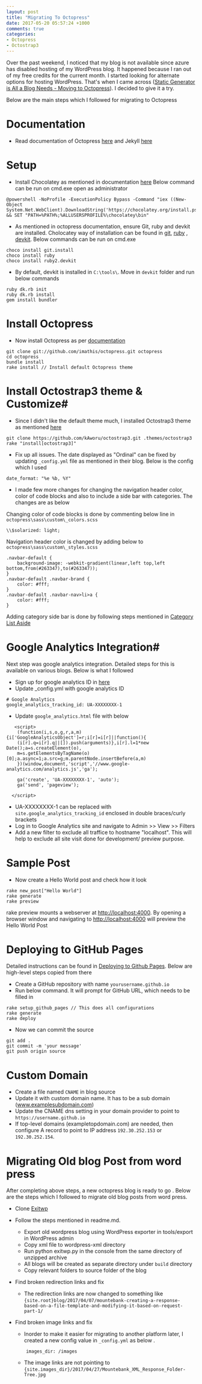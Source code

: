 ```yaml
---
layout: post
title: "Migrating To Octopress"
date: 2017-05-20 05:57:24 +1000
comments: true
categories: 
- Octopress
- Octostrap3
---
```


Over the past weekend, I noticed that my blog is not available since azure has disabled hosting of my WordPress blog. It happened because I ran out of my free credits for the current month. I started looking for alternate options for hosting WordPress. That's when I came across ([Static Generator is All a Blog Needs - Moving to Octopress](http://www.rahulpnath.com/blog/static-generator-is-all-a-blog-needs-moving-to-octopress/)). I decided to give it a try. 

Below are the main steps which I followed for migrating to Octopress
# Documentation #

-  Read documentation of Octopress [here](http://octopress.org/docs/) and Jekyll [here](https://jekyllrb.com/docs/home/)

# Setup #

- Install Chocolatey as mentioned in documentation [here](https://chocolatey.org/install)
Below command can be run on cmd.exe open as administrator
``` plain cmd.exe
@powershell -NoProfile -ExecutionPolicy Bypass -Command "iex ((New-Object System.Net.WebClient).DownloadString('https://chocolatey.org/install.ps1'))" && SET "PATH=%PATH%;%ALLUSERSPROFILE%\chocolatey\bin"
```

-  As mentioned in octopress documentation, ensure Git, ruby and devkit are installed. Cholocatey way of installation can be found in [git](https://chocolatey.org/packages/git.install), [ruby](https://chocolatey.org/packages/ruby) , [devkit](https://chocolatey.org/packages/ruby2.devkit).
Below commands can be run on cmd.exe
``` plain cmd.exe
choco install git.install
choco install ruby
choco install ruby2.devkit
```

-  By default, devkit is installed in `C:\tools\`. Move in `devkit` folder and run below commands
``` plain cmd.exe
ruby dk.rb init
ruby dk.rb install
gem install bundler
```
# Install Octopress #

-  Now install Octopress as per [documentation](http://octopress.org/docs/setup/)
``` plain cmd.exe
git clone git://github.com/imathis/octopress.git octopress
cd octopress
bundle install
rake install // Install default Octopress theme
```

# Install Octostrap3 theme & Customize#

- Since I didn't like the default theme much, I installed Octostrap3 theme as mentioned [here](http://kaworu.github.io/octostrap3/setup/install/)
``` plain cmd.exe
git clone https://github.com/kAworu/octostrap3.git .themes/octostrap3
rake "install[octostrap3]"
```
- Fix up all issues. The date displayed as "Ordinal" can be fixed by updating `_config.yml` file as mentioned in their blog. Below is the config which I used

``` plain _config.yml
date_format: "%e %b, %Y"
```
- I made few more changes for changing the navigation header color, color of code blocks and also to include a side bar with categories. The changes are as below

Changing color of code blocks is done by commenting below line in `octopress\sass\custom\_colors.scss`
``` plain
\\$solarized: light;
```

Navigation header color is changed by adding below to `octopress\sass\custom\_styles.scss`
```
.navbar-default {
    background-image: -webkit-gradient(linear,left top,left bottom,from(#263347),to(#263347));
}
.navbar-default .navbar-brand {
    color: #fff;
}
.navbar-default .navbar-nav>li>a {
    color: #fff;
}
```

Adding category side bar is done by following steps mentioned in [Category List Aside](https://kaworu.github.io/octostrap3/blog/2013/10/03/category-list-aside/)

# Google Analytics Integration#
Next step was google analytics integration. Detailed steps for this is available on various blogs. Below is what I followed

- Sign up for google analytics ID in [here](https://analytics.google.com/analytics/web/provision?authuser=0#provision/SignUp/)
- Update _config.yml with google analytics ID
```
# Google Analytics
google_analytics_tracking_id: UA-XXXXXXXX-1
```
- Update `google_analytics.html` file with below

```
   <script>
    (function(i,s,o,g,r,a,m){i['GoogleAnalyticsObject']=r;i[r]=i[r]||function(){
    (i[r].q=i[r].q||[]).push(arguments)},i[r].l=1*new Date();a=s.createElement(o),
    m=s.getElementsByTagName(o)[0];a.async=1;a.src=g;m.parentNode.insertBefore(a,m)
    })(window,document,'script','//www.google-analytics.com/analytics.js','ga');

    ga('create', 'UA-XXXXXXXX-1', 'auto');
    ga('send', 'pageview');

  </script>
```
- UA-XXXXXXXX-1 can be replaced with `site.google_analytics_tracking_id` enclosed in double braces/curly brackets
- Log in to Google Analytics site and navigate to Admin >> View >> Filters
- Add a new filter to exclude all traffice to hostname "localhost". This will help to exclude all site visit done for development/ preview purpose.



# Sample Post #

-  Now create a Hello World post and check how it look

``` plain cmd.exe
rake new_post["Hello World"]
rake generate
rake preview
```
rake preview mounts a webserver at [http://localhost:4000](http://localhost:4000 "http://localhost:4000"). By opening a browser window and navigating to [http://localhost:4000](http://localhost:4000 "http://localhost:4000") will preview the Hello World Post


# Deploying to GitHub Pages #

Detailed instructions can be found in [Deploying to Github Pages](http://octopress.org/docs/deploying/github/). Below are high-level steps copied from there
- Create a GitHub repository with name `yourusername.github.io`
- Run below command. It will prompt for GitHub URL, which needs to be filled in
```
rake setup_github_pages // This does all configurations
rake generate
rake deploy
```
- Now we can commit the source 
```
git add .
git commit -m 'your message'
git push origin source
```

# Custom Domain #
- Create a file named `CNAME` in blog source
- Update it with custom domain name. It has to be a sub domain (www.examplesubdomain.com)
- Update the CNAME dns setting in your domain provider to point to `https://username.github.io`
- If top-level domains (exampletopdomain.com) are needed, then configure A record to point to IP address `192.30.252.153` or `192.30.252.154`.


# Migrating Old blog Post from word press #

After completing above steps,  a new octopress blog is ready to go . Below are the steps which I followed to migrate old blog posts from word press.



- Clone [Exitwp](https://github.com/thomasf/exitwp)
- Follow the steps mentioned in readme.md. 
    - Export old wordpress blog using WordPress exporter in tools/export in WordPress admin
    - Copy xml file to wordpress-xml directory
    - Run  python exitwp.py in the console from the same directory of unzipped archive
    - All blogs will be created as separate directory under `build` directory
    - Copy relevant folders to source folder of the blog

- Find broken redirection links and fix
	- The redirection links are now changed to something like `{site.root}blog/2017/04/07/mountebank-creating-a-response-based-on-a-file-template-and-modifying-it-based-on-request-part-1/`
- Find broken image links and fix
	- Inorder to make it easier for migrating to another platform later, I created a new config value in `_config.yml` as below .
	``` 
		images_dir: /images
	```
	- The image links are not pointing to `{site.images_dir}/2017/04/27/Mountebank_XML_Response_Folder-Tree.jpg`